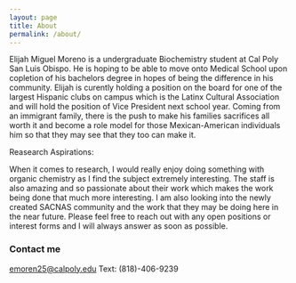 ```yaml
---
layout: page
title: About
permalink: /about/
---
```


Elijah Miguel Moreno is a undergraduate Biochemistry student at Cal Poly San Luis Obispo. He is hoping to be able to move onto Medical School upon copletion of his bachelors degree in hopes of being the difference in his community. Elijah is curently holding a position on the board for one of the largest Hispanic clubs on campus which is the Latinx Cultural Association and will hold the position of Vice President next school year. Coming from an immigrant family, there is the push to make his families sacrifices all worth it and become a role model for those Mexican-American individuals him so that they may see that they too can make it. 

Reasearch Aspirations: 

When it comes to research, I would really enjoy doing something with organic chemistry as I find the subject extremely interesting. The staff is also amazing and so passionate about their work which makes the work being done that much more interesting. I am also looking into the newly created SACNAS community and the work that they may be doing here in the near future. Please feel free to reach out with any open positions or interest forms and I will always answer as soon as possible. 

### Contact me

[emoren25@calpoly.edu](mailto:emoren25@calpoly.edu)
Text: (818)-406-9239
